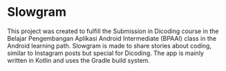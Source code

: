 # Slowgram

This project was created to fulfill the Submission in Dicoding course in the Belajar Pengembangan Aplikasi Android Intermediate (BPAAI) class in the Android learning path. Slowgram is made to share stories about coding, similar to Instagram posts but special for Dicoding. The app is mainly written in Kotlin and uses the Gradle build system. 
